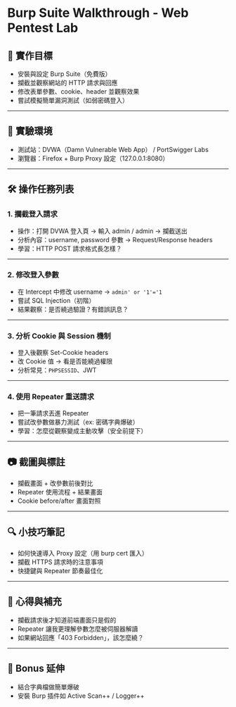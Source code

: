 # Burp Suite Walkthrough - Web Pentest Lab

## 🎯 實作目標
- 安裝與設定 Burp Suite（免費版）
- 攔截並觀察網站的 HTTP 請求與回應
- 修改表單參數、cookie、header 並觀察效果
- 嘗試模擬簡單漏洞測試（如弱密碼登入）

---

## 🧪 實驗環境
- 測試站：DVWA（Damn Vulnerable Web App） / PortSwigger Labs
- 瀏覽器：Firefox + Burp Proxy 設定（127.0.0.1:8080）

---

## 🛠️ 操作任務列表

### 1. 攔截登入請求
- 操作：打開 DVWA 登入頁 → 輸入 admin / admin → 攔截送出
- 分析內容：username, password 參數 → Request/Response headers
- 學習：HTTP POST 請求格式長怎樣？

---

### 2. 修改登入參數
- 在 Intercept 中修改 username → `admin' or '1'='1`
- 嘗試 SQL Injection（初階）
- 結果觀察：是否繞過驗證？有錯誤訊息？

---

### 3. 分析 Cookie 與 Session 機制
- 登入後觀察 Set-Cookie headers
- 改 Cookie 值 → 看是否能繞過權限
- 分析常見：`PHPSESSID`、JWT

---

### 4. 使用 Repeater 重送請求
- 把一筆請求丟進 Repeater
- 嘗試改參數做暴力測試（ex: 密碼字典爆破）
- 學習：怎麼從觀察變成主動攻擊（安全前提下）

---

## 📷 截圖與標註
- 攔截畫面 + 改參數前後對比
- Repeater 使用流程 + 結果畫面
- Cookie before/after 畫面對照

---

## 🔍 小技巧筆記
- 如何快速導入 Proxy 設定（用 burp cert 匯入）
- 攔截 HTTPS 請求時的注意事項
- 快捷鍵與 Repeater 節奏最佳化

---

## 🧠 心得與補充
- 攔截請求後才知道前端畫面只是假的
- Repeater 讓我更理解參數怎麼被伺服器解讀
- 如果網站回應「403 Forbidden」，該怎麼繞？

---

## 🚀 Bonus 延伸
- 結合字典檔做簡單爆破
- 安裝 Burp 插件如 Active Scan++ / Logger++
